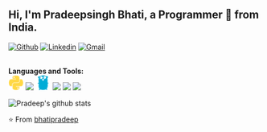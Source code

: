 ## Hi, I'm Pradeepsingh Bhati, a Programmer 🚀 from India.

[![Github](https://img.shields.io/badge/-Github-000?style=flat&logo=Github&logoColor=white)](https://github.com/bhatipradeep)
[![Linkedin](https://img.shields.io/badge/-LinkedIn-blue?style=flat&logo=Linkedin&logoColor=white)](https://www.linkedin.com/in/bhatipradeep/)
[![Gmail](https://img.shields.io/badge/-Gmail-c14438?style=flat&logo=Gmail&logoColor=white)](bh.pradeepsingh@gmail.com)
<br />
<br />

**Languages and Tools:**  
<code><img height="30" src="https://github.com/devicons/devicon/blob/master/icons/python/python-plain.svg"></code>
<code><img height="30" src="https://github.com/konpa/devicon/blob/master/icons/cplusplus/cplusplus-plain.svg"></code>
<code><img height="30" src="https://github.com/devicons/devicon/blob/master/icons/go/go-plain.svg"></code>
<code><img height="30" src="https://github.com/konpa/devicon/blob/master/icons/javascript/javascript-plain.svg"></code>
<code><img height="30" src="https://github.com/konpa/devicon/blob/master/icons/nodejs/nodejs-original-wordmark.svg"></code>
<code><img height="30" src="https://github.com/konpa/devicon/blob/master/icons/react/react-original-wordmark.svg"></code>

![Pradeep's github stats](https://github-readme-stats.vercel.app/api?username=bhatipradeep&show_icons=true&hide_border=true)



⭐️ From [bhatipradeep](https://github.com/bhatipradeep)
